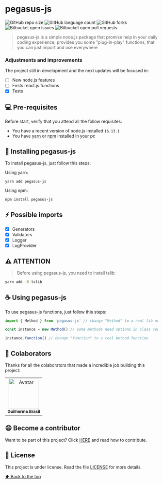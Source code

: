 # pegasus-js

![GitHub repo size](https://img.shields.io/github/repo-size/gbrasil720/pegasus-js?style=for-the-badge)
![GitHub language count](https://img.shields.io/github/languages/count/gbrasil720/pegasus-js?style=for-the-badge)
![GitHub forks](https://img.shields.io/github/forks/gbrasil720/pegasus-js?style=for-the-badge)
![Bitbucket open issues](https://img.shields.io/bitbucket/issues/gbrasil720/pegasus-js?style=for-the-badge)
![Bitbucket open pull requests](https://img.shields.io/bitbucket/pr-raw/gbrasil720/pegasus-js?style=for-the-badge)

> pegasus-js is a simple node.js package that promise help in your daily coding experience, provides you some "plug-in-play" functions, that you can just import and use everywhere

### Adjustments and improvements

The project still in development and the next updates will be focused in:

- [ ] New node.js features
- [ ] Firsts react.js functions
- [x] Tests

## 💻 Pre-requisites

Before start, verify that you attend all the follow requisites:

- You have a recent version of node.js installed `16.13.1`
- You have [yarn](https://classic.yarnpkg.com/en/docs/install/#windows-stable) or [npm](https://www.npmjs.com/) installed in your pc

## 🚀 Installing pegasus-js

To install pegasus-js, just follow this steps:

Using yarn:

```
yarn add pegasus-js
```

Using npm:

```
npm install pegasus-js
```

## ⚡ Possible imports
- [x] Generators
- [x] Validators
- [x] Logger
- [x] LogProvider

## ⚠️ ATTENTION

> Before using pegasus-js, you need to install <bold>tslib</bold>:

```sh
yarn add -D tslib
```

## ☕ Using pegasus-js

To use pegasus-js functions, just follow this steps:

```ts
import { Method } from 'pegasus-js' // change "Method" to a real lib method

const instance = new Method() // some methods need options in class constructor

instance.function() // change "function" to a real method function
```

## 🤝 Colaborators

Thanks for all the colaborators that made a incredible job building this project:

<table>
  <tr>
    <td align="center">
      <a href="#">
        <img src="https://github.com/gbrasil720.png" width="100px;" alt="Avatar"/><br>
        <sub>
          <b>Guilherme Brasil</b>
        </sub>
      </a>
    </td>
  </tr>
</table>

## 😄 Become a contributor<br>

Want to be part of this project? Click [HERE](CONTRIBUTING.md) and read how to contribute.

## 📝 License

This project is under license. Read the file [LICENSE](LICENSE.md) for more details.

[⬆ Back to the top](#pegasus-js)<br>
